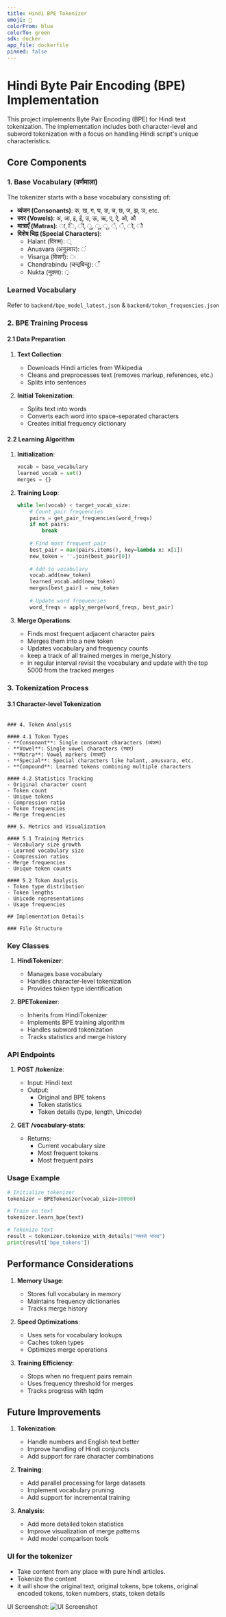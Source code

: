 ```yaml
---
title: Hindi BPE Tokenizer
emoji: 🐋
colorFrom: blue
colorTo: green
sdk: docker
app_file: dockerfile
pinned: false
---
```




# Hindi Byte Pair Encoding (BPE) Implementation

This project implements Byte Pair Encoding (BPE) for Hindi text tokenization. The implementation includes both character-level and subword tokenization with a focus on handling Hindi script's unique characteristics.

## Core Components

### 1. Base Vocabulary (वर्णमाला)
The tokenizer starts with a base vocabulary consisting of:
- **व्यंजन (Consonants)**: क, ख, ग, घ, ङ, च, छ, ज, झ, ञ, etc.
- **स्वर (Vowels)**: अ, आ, इ, ई, उ, ऊ, ऋ, ए, ऐ, ओ, औ
- **मात्राएँ (Matras)**: ा, ि, ी, ु, ू, ृ, े, ै, ो, ौ
- **विशेष चिह्न (Special Characters)**:
  - Halant (विराम): ्
  - Anusvara (अनुस्वार): ं
  - Visarga (विसर्ग): ः
  - Chandrabindu (चन्द्रबिन्दु): ँ
  - Nukta (नुक्ता): ़

### Learned Vocabulary
Refer to `backend/bpe_model_latest.json` & `backend/token_frequencies.json`
### 2. BPE Training Process

#### 2.1 Data Preparation
1. **Text Collection**:
   - Downloads Hindi articles from Wikipedia
   - Cleans and preprocesses text (removes markup, references, etc.)
   - Splits into sentences

2. **Initial Tokenization**:
   - Splits text into words
   - Converts each word into space-separated characters
   - Creates initial frequency dictionary

#### 2.2 Learning Algorithm
1. **Initialization**:
   ```python
   vocab = base_vocabulary
   learned_vocab = set()
   merges = {}
   ```

2. **Training Loop**:
   ```python
   while len(vocab) < target_vocab_size:
       # Count pair frequencies
       pairs = get_pair_frequencies(word_freqs)
       if not pairs:
           break
           
       # Find most frequent pair
       best_pair = max(pairs.items(), key=lambda x: x[1])
       new_token = ''.join(best_pair[0])
       
       # Add to vocabulary
       vocab.add(new_token)
       learned_vocab.add(new_token)
       merges[best_pair] = new_token
       
       # Update word frequencies
       word_freqs = apply_merge(word_freqs, best_pair)
   ```

3. **Merge Operations**:
   - Finds most frequent adjacent character pairs
   - Merges them into a new token
   - Updates vocabulary and frequency counts
   - keep a track of all trained merges in merge_history
   - in regular interval revisit the vocabulary and update with the top 5000 from the tracked merges

### 3. Tokenization Process

#### 3.1 Character-level Tokenization
```

### 4. Token Analysis

#### 4.1 Token Types
- **Consonant**: Single consonant characters (व्यंजन)
- **Vowel**: Single vowel characters (स्वर)
- **Matra**: Vowel markers (मात्राएँ)
- **Special**: Special characters like halant, anusvara, etc.
- **Compound**: Learned tokens combining multiple characters

#### 4.2 Statistics Tracking
- Original character count
- Token count
- Unique tokens
- Compression ratio
- Token frequencies
- Merge frequencies

### 5. Metrics and Visualization

#### 5.1 Training Metrics
- Vocabulary size growth
- Learned vocabulary size
- Compression ratios
- Merge frequencies
- Unique token counts

#### 5.2 Token Analysis
- Token type distribution
- Token lengths
- Unicode representations
- Usage frequencies

## Implementation Details

### File Structure
```

### Key Classes

1. **HindiTokenizer**:
   - Manages base vocabulary
   - Handles character-level tokenization
   - Provides token type identification

2. **BPETokenizer**:
   - Inherits from HindiTokenizer
   - Implements BPE training algorithm
   - Handles subword tokenization
   - Tracks statistics and merge history

### API Endpoints

1. **POST /tokenize**:
   - Input: Hindi text
   - Output: 
     * Original and BPE tokens
     * Token statistics
     * Token details (type, length, Unicode)

2. **GET /vocabulary-stats**:
   - Returns:
     * Current vocabulary size
     * Most frequent tokens
     * Most frequent pairs

### Usage Example
```python
# Initialize tokenizer
tokenizer = BPETokenizer(vocab_size=10000)

# Train on text
tokenizer.learn_bpe(text)

# Tokenize text
result = tokenizer.tokenize_with_details("नमस्ते भारत")
print(result['bpe_tokens'])
```

## Performance Considerations

1. **Memory Usage**:
   - Stores full vocabulary in memory
   - Maintains frequency dictionaries
   - Tracks merge history

2. **Speed Optimizations**:
   - Uses sets for vocabulary lookups
   - Caches token types
   - Optimizes merge operations

3. **Training Efficiency**:
   - Stops when no frequent pairs remain
   - Uses frequency threshold for merges
   - Tracks progress with tqdm

## Future Improvements

1. **Tokenization**:
   - Handle numbers and English text better
   - Improve handling of Hindi conjuncts
   - Add support for rare character combinations

2. **Training**:
   - Add parallel processing for large datasets
   - Implement vocabulary pruning
   - Add support for incremental training

3. **Analysis**:
   - Add more detailed token statistics
   - Improve visualization of merge patterns
   - Add model comparison tools


### UI for the tokenizer
- Take content from any place with pure hindi articles.
- Tokenize the content
- it will show the original text, original tokens, bpe tokens, original encoded tokens, token numbers, stats, token details

UI Screenshot:
![UI Screenshot](screenshots/HindiBPE.png)
